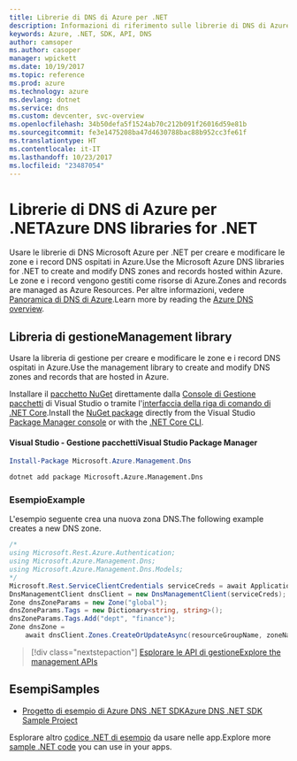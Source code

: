 ```yaml
---
title: Librerie di DNS di Azure per .NET
description: Informazioni di riferimento sulle librerie di DNS di Azure per .NET
keywords: Azure, .NET, SDK, API, DNS
author: camsoper
ms.author: casoper
manager: wpickett
ms.date: 10/19/2017
ms.topic: reference
ms.prod: azure
ms.technology: azure
ms.devlang: dotnet
ms.service: dns
ms.custom: devcenter, svc-overview
ms.openlocfilehash: 34b50defa5f1524ab70c212b091f26016d59e81b
ms.sourcegitcommit: fe3e1475208ba47d4630788bac88b952cc3fe61f
ms.translationtype: HT
ms.contentlocale: it-IT
ms.lasthandoff: 10/23/2017
ms.locfileid: "23487054"
---
```

# <a name="azure-dns-libraries-for-net"></a><span data-ttu-id="b63c8-104">Librerie di DNS di Azure per .NET</span><span class="sxs-lookup"><span data-stu-id="b63c8-104">Azure DNS libraries for .NET</span></span>

<span data-ttu-id="b63c8-105">Usare le librerie di DNS Microsoft Azure per .NET per creare e modificare le zone e i record DNS ospitati in Azure.</span><span class="sxs-lookup"><span data-stu-id="b63c8-105">Use the Microsoft Azure DNS libraries for .NET to create and modify DNS zones and records hosted within Azure.</span></span> <span data-ttu-id="b63c8-106">Le zone e i record vengono gestiti come risorse di Azure.</span><span class="sxs-lookup"><span data-stu-id="b63c8-106">Zones and records are managed as Azure Resources.</span></span> <span data-ttu-id="b63c8-107">Per altre informazioni, vedere [Panoramica di DNS di Azure](/azure/dns/dns-overview).</span><span class="sxs-lookup"><span data-stu-id="b63c8-107">Learn more by reading the [Azure DNS overview](/azure/dns/dns-overview).</span></span>

## <a name="management-library"></a><span data-ttu-id="b63c8-108">Libreria di gestione</span><span class="sxs-lookup"><span data-stu-id="b63c8-108">Management library</span></span>

<span data-ttu-id="b63c8-109">Usare la libreria di gestione per creare e modificare le zone e i record DNS ospitati in Azure.</span><span class="sxs-lookup"><span data-stu-id="b63c8-109">Use the management library to create and modify DNS zones and records that are hosted in Azure.</span></span>

<span data-ttu-id="b63c8-110">Installare il [pacchetto NuGet](https://www.nuget.org/packages/Microsoft.Azure.Management.Dns) direttamente dalla [Console di Gestione pacchetti][PackageManager] di Visual Studio o tramite l'[interfaccia della riga di comando di .NET Core][DotNetCLI].</span><span class="sxs-lookup"><span data-stu-id="b63c8-110">Install the [NuGet package](https://www.nuget.org/packages/Microsoft.Azure.Management.Dns) directly from the Visual Studio [Package Manager console][PackageManager] or with the [.NET Core CLI][DotNetCLI].</span></span>

#### <a name="visual-studio-package-manager"></a><span data-ttu-id="b63c8-111">Visual Studio - Gestione pacchetti</span><span class="sxs-lookup"><span data-stu-id="b63c8-111">Visual Studio Package Manager</span></span>

```powershell
Install-Package Microsoft.Azure.Management.Dns
```

```bash
dotnet add package Microsoft.Azure.Management.Dns
```

### <a name="example"></a><span data-ttu-id="b63c8-112">Esempio</span><span class="sxs-lookup"><span data-stu-id="b63c8-112">Example</span></span>

<span data-ttu-id="b63c8-113">L'esempio seguente crea una nuova zona DNS.</span><span class="sxs-lookup"><span data-stu-id="b63c8-113">The following example creates a new DNS zone.</span></span>

```csharp
/*
using Microsoft.Rest.Azure.Authentication;
using Microsoft.Azure.Management.Dns;
using Microsoft.Azure.Management.Dns.Models;
*/
Microsoft.Rest.ServiceClientCredentials serviceCreds = await ApplicationTokenProvider.LoginSilentAsync(tenantId, clientId, secret);
DnsManagementClient dnsClient = new DnsManagementClient(serviceCreds);            
Zone dnsZoneParams = new Zone("global");
dnsZoneParams.Tags = new Dictionary<string, string>();
dnsZoneParams.Tags.Add("dept", "finance");
Zone dnsZone =
    await dnsClient.Zones.CreateOrUpdateAsync(resourceGroupName, zoneName, dnsZoneParams, null, "*");
```

> [!div class="nextstepaction"]
> [<span data-ttu-id="b63c8-114">Esplorare le API di gestione</span><span class="sxs-lookup"><span data-stu-id="b63c8-114">Explore the management APIs</span></span>](/dotnet/api/overview/azure/dns/management)

## <a name="samples"></a><span data-ttu-id="b63c8-115">Esempi</span><span class="sxs-lookup"><span data-stu-id="b63c8-115">Samples</span></span>

* [<span data-ttu-id="b63c8-116">Progetto di esempio di Azure DNS .NET SDK</span><span class="sxs-lookup"><span data-stu-id="b63c8-116">Azure DNS .NET SDK Sample Project</span></span>](https://www.microsoft.com/download/details.aspx?id=47268)

<span data-ttu-id="b63c8-117">Esplorare altro [codice .NET di esempio](https://azure.microsoft.com/resources/samples/?platform=dotnet) da usare nelle app.</span><span class="sxs-lookup"><span data-stu-id="b63c8-117">Explore more [sample .NET code](https://azure.microsoft.com/resources/samples/?platform=dotnet) you can use in your apps.</span></span>

[PackageManager]: https://docs.microsoft.com/nuget/tools/package-manager-console
[DotNetCLI]: https://docs.microsoft.com/dotnet/core/tools/dotnet-add-package
